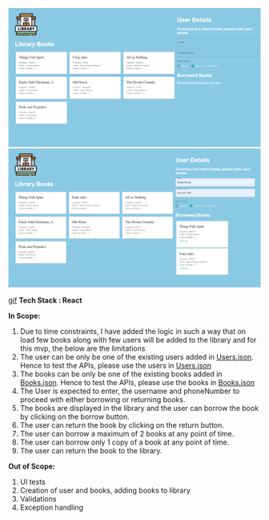![img.png](img.png)
![img_1.png](img_1.png)

[gif](LibraryManagement.gif)
**Tech Stack : React**
</br>

**In Scope:**
1. Due to time constraints, I have added the logic in such a way that on load few books along with few users will be added to the library and for this mvp, the below are the limitations
2. The user can be only be one of the existing users added in [Users.json](./main/resources/Users.json). Hence to test the APIs, please use the users in [Users.json](./main/resources/Users.json) 
3. The books can be only be one of the existing books added in [Books.json](./main/resources/Books.json). Hence to test the APIs, please use the books in [Books.json](./main/resources/Books.json)
4. The User is expected to enter, the username and phoneNumber to proceed with either borrowing or returning books.
5. The books are displayed in the library and the user can borrow the book by clicking on the borrow button.
6. The user can return the book by clicking on the return button.
7. The user can borrow a maximum of 2 books at any point of time.
8. The user can borrow only 1 copy of a book at any point of time.
9. The user can return the book to the library.


**Out of Scope:**
1. UI tests
2. Creation of user and books, adding books to library
3. Validations
4. Exception handling